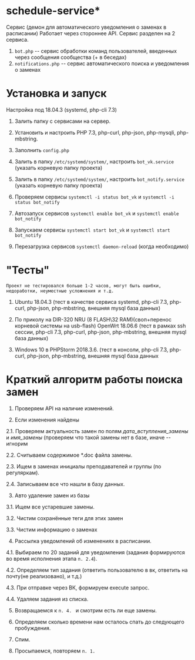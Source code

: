 # schedule-service*

Сервис (демон для автоматического уведомления о заменах в расписании)
Работает через стороннее API.
Сервис разделен на 2 сервиса.
1. `bot.php` -- сервис обработки команд пользователей, введенных через сообщения сообщества (+ в беседах)
2. `notifications.php` -- сервис автоматического поиска и уведомления о заменах
# Установка и запуск

Настройка под 18.04.3 (systemd, php-cli 7.3)

1. Залить папку с сервисами на сервер.

1. Установить и настроить PHP 7.3, php-curl, php-json, php-mysqli, php-mbstring.

1. Заполнить `config.php`

2. Залить в папку `/etc/systemd/system/`, настроить `bot_vk.service` (указать корневую папку проекта)
2. Залить в папку `/etc/systemd/system/`, настроить `bot_notify.service` (указать корневую папку проекта)

3. Проверяем сервисы `systemctl -i status bot_vk` и `systemctl -i status bot_notify`

4. Автозапуск сервисов `systemctl enable bot_vk` и `systemctl enable bot_notify`

5. Запускаем сервисы `systemctl start bot_vk` и `systemctl start bot_notify`

6. Перезагрузка сервисов `systemctl daemon-reload` (когда необходимо)

# "Тесты"

``` Проект не тестировался больше 1-2 часов, могут быть ошибки, недоработки, неуместные усложнения и т.д. ```

1. Ubuntu 18.04.3 (тест в качестве сервиса systemd, php-cli 7.3, php-curl, php-json, php-mbstring, внешняя mysql база данных)

2. По приколу на DIR-320 NRU (8 FLASH\32 RAM)(своп+перенос корневой системы на usb-flash) OpenWrt 18.06.6 (тест в рамках ssh сессии, php-cli 7.3, php-curl, php-json, php-mbstring, внешняя mysql база данных)

3. Windows 10 в PHPStorm 2018.3.6. (тест в консоли, php-cli 7.3, php-curl, php-json, php-mbstring, внешняя mysql база данных

# Краткий алгоритм работы поиска замен

1. Проверяем API на наличие изменений.

2. Если изменения найдены

2.1. Проверяем актуальность замен по полям *дата_вступления_замены* и *имя_замены* (проверяем что такой замены нет в базе, иначе -- игнорим

2.2. Считываем содержимое *.doc файла замены.

2.3. Ищем в заменах инициалы преподавателей и группы (по регуляркам).

2.4. Записываем все что нашли в базу данных.

3. Авто удаление замен из базы

3.1. Ищем все устаревшие замены.

3.2. Чистим сохранённые теги для этих замен

3.3. Чистим информацию о заменах

4. Рассылка уведомлений об изменениях в расписании.

4.1. Выбираем по 20 заданий для уведомления (задания формируются во время исполнения этапа `п. 2.4`).

4.2. Определяем тип задания (ответить пользователю в вк, ответить на почту(не реализовано), и т.д.)

4.3. При отправке через ВК, формируем execute запрос. 

4.4. Удаляем задания из списка.

5. Возвращаемся к `п. 4. ` и смотрим есть ли еще замены.

6. Определяем сколько времени нам осталось спать до следующего пробуждения.

7. Спим.

8. Просыпаемся, повторяем `п. 1.` 
